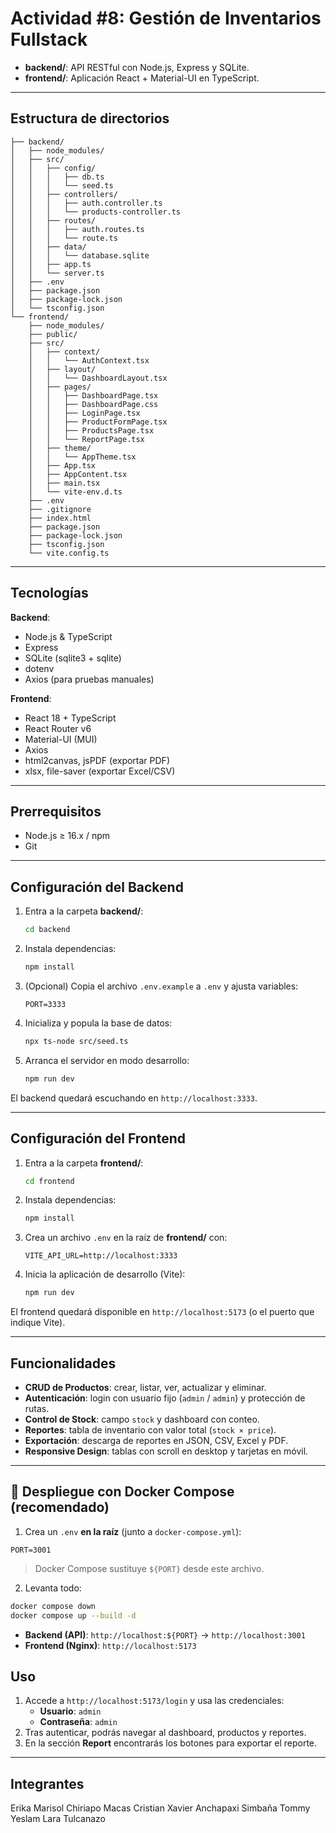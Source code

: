 # Actividad #8: Gestión de Inventarios Fullstack

- **backend/**: API RESTful con Node.js, Express y SQLite.
- **frontend/**: Aplicación React + Material-UI en TypeScript.

---

## Estructura de directorios

```
├── backend/
│   ├── node_modules/
│   ├── src/
│   │   ├── config/
│   │   │   ├── db.ts
│   │   │   └── seed.ts
│   │   ├── controllers/
│   │   │   ├── auth.controller.ts
│   │   │   └── products-controller.ts
│   │   ├── routes/
│   │   │   ├── auth.routes.ts
│   │   │   └── route.ts
│   │   ├── data/
│   │   │   └── database.sqlite
│   │   ├── app.ts
│   │   └── server.ts
│   ├── .env
│   ├── package.json
│   ├── package-lock.json
│   └── tsconfig.json
└── frontend/
    ├── node_modules/
    ├── public/
    ├── src/
    │   ├── context/
    │   │   └── AuthContext.tsx
    │   ├── layout/
    │   │   └── DashboardLayout.tsx
    │   ├── pages/
    │   │   ├── DashboardPage.tsx
    │   │   ├── DashboardPage.css
    │   │   ├── LoginPage.tsx
    │   │   ├── ProductFormPage.tsx
    │   │   ├── ProductsPage.tsx
    │   │   └── ReportPage.tsx
    │   ├── theme/
    │   │   └── AppTheme.tsx
    │   ├── App.tsx
    │   ├── AppContent.tsx
    │   ├── main.tsx
    │   └── vite-env.d.ts
    ├── .env
    ├── .gitignore
    ├── index.html
    ├── package.json
    ├── package-lock.json
    ├── tsconfig.json
    └── vite.config.ts
```

---

## Tecnologías

**Backend**:

- Node.js & TypeScript
- Express
- SQLite (sqlite3 + sqlite)
- dotenv
- Axios (para pruebas manuales)

**Frontend**:

- React 18 + TypeScript
- React Router v6
- Material-UI (MUI)
- Axios
- html2canvas, jsPDF (exportar PDF)
- xlsx, file-saver (exportar Excel/CSV)

---

## Prerrequisitos

- Node.js ≥ 16.x / npm
- Git

---

## Configuración del Backend

1. Entra a la carpeta **backend/**:
   ```bash
   cd backend
   ```
2. Instala dependencias:
   ```bash
   npm install
   ```
3. (Opcional) Copia el archivo `.env.example` a `.env` y ajusta variables:
   ```env
   PORT=3333
   ```
4. Inicializa y popula la base de datos:
   ```bash
   npx ts-node src/seed.ts
   ```
5. Arranca el servidor en modo desarrollo:
   ```bash
   npm run dev
   ```

El backend quedará escuchando en `http://localhost:3333`.

---

## Configuración del Frontend

1. Entra a la carpeta **frontend/**:
   ```bash
   cd frontend
   ```
2. Instala dependencias:
   ```bash
   npm install
   ```
3. Crea un archivo `.env` en la raíz de **frontend/** con:
   ```env
   VITE_API_URL=http://localhost:3333
   ```
4. Inicia la aplicación de desarrollo (Vite):
   ```bash
   npm run dev
   ```

El frontend quedará disponible en `http://localhost:5173` (o el puerto que indique Vite).

---

## Funcionalidades

- **CRUD de Productos**: crear, listar, ver, actualizar y eliminar.
- **Autenticación**: login con usuario fijo (`admin` / `admin`) y protección de rutas.
- **Control de Stock**: campo `stock` y dashboard con conteo.
- **Reportes**: tabla de inventario con valor total (`stock × price`).
- **Exportación**: descarga de reportes en JSON, CSV, Excel y PDF.
- **Responsive Design**: tablas con scroll en desktop y tarjetas en móvil.

---


## 🐳 Despliegue con Docker Compose (recomendado)

1. Crea un `.env` **en la raíz** (junto a `docker-compose.yml`):

```env
PORT=3001
```

> Docker Compose sustituye `${PORT}` desde este archivo.

2. Levanta todo:

```bash
docker compose down
docker compose up --build -d
```

- **Backend (API)**: `http://localhost:${PORT}` → `http://localhost:3001`
- **Frontend (Nginx)**: `http://localhost:5173`


## Uso

1. Accede a `http://localhost:5173/login` y usa las credenciales:
   - **Usuario**: `admin`
   - **Contraseña**: `admin`
2. Tras autenticar, podrás navegar al dashboard, productos y reportes.
3. En la sección **Report** encontrarás los botones para exportar el reporte.

---

## Integrantes

Erika Marisol Chiriapo Macas
Cristian Xavier Anchapaxi Simbaña
Tommy Yeslam Lara Tulcanazo
